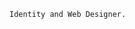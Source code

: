 `Identity and Web Designer.`

<!---
CONCEPTOFLUKE/CONCEPTOFLUKE is a ✨ special ✨ repository because its `README.md` (this file) appears on your GitHub profile.
You can click the Preview link to take a look at your changes.
--->
